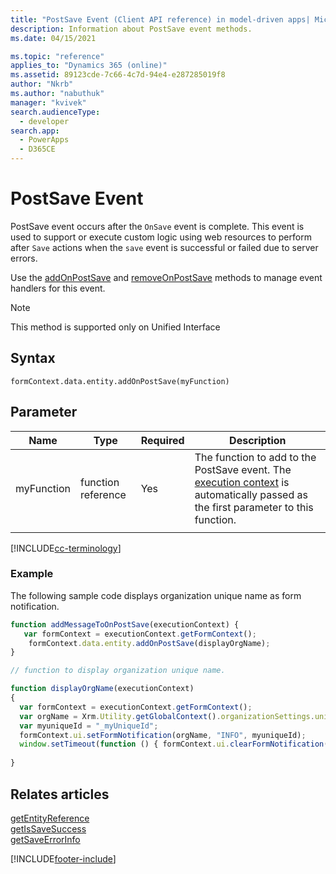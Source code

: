 ```yaml
---
title: "PostSave Event (Client API reference) in model-driven apps| MicrosoftDocs"
description: Information about PostSave event methods.
ms.date: 04/15/2021

ms.topic: "reference"
applies_to: "Dynamics 365 (online)"
ms.assetid: 89123cde-7c66-4c7d-94e4-e287285019f8
author: "Nkrb"
ms.author: "nabuthuk"
manager: "kvivek"
search.audienceType: 
  - developer
search.app: 
  - PowerApps
  - D365CE
---
```


# PostSave Event

PostSave event occurs after the `OnSave` event is complete. This event is used to support or execute custom logic using web resources to perform after `Save` actions when the `save` event is successful or failed due to server errors.

Use the [addOnPostSave](../controls/addOnPostSave.md) and [removeOnPostSave](../controls/removeOnPostSave.md) methods to manage event handlers for this event.

> [!NOTE]
> This method is supported only on Unified Interface

## Syntax

`formContext.data.entity.addOnPostSave(myFunction)`

## Parameter

|Name|Type|Required|Description|
|------|------|------|---------|
|myFunction|function reference|Yes|The function to add to the PostSave event. The [execution context](../../clientapi-execution-context.md) is automatically passed as the first parameter to this function.|
|||||

[!INCLUDE[cc-terminology](../../../../data-platform/includes/cc-terminology.md)]

### Example 

The following sample code displays organization unique name as form notification.

```JavaScript
function addMessageToOnPostSave(executionContext) {
   var formContext = executionContext.getFormContext();
    formContext.data.entity.addOnPostSave(displayOrgName);
}

// function to display organization unique name.

function displayOrgName(executionContext)
{
  var formContext = executionContext.getFormContext();
  var orgName = Xrm.Utility.getGlobalContext().organizationSettings.uniqueName;
  var myuniqueId = "_myUniqueId";
  formContext.ui.setFormNotification(orgName, "INFO", myuniqueId);
  window.setTimeout(function () { formContext.ui.clearFormNotification(myUniqueId); }, 10000);
  
}

```

## Relates articles

[getEntityReference](../save-event-arguments/getEntityReference.md)<br/>
[getIsSaveSuccess](../save-event-arguments/getIsSaveSuccess.md)<br/>
[getSaveErrorInfo](../save-event-arguments/getSaveErrorInfo.md)

[!INCLUDE[footer-include](../../../../../includes/footer-banner.md)]
